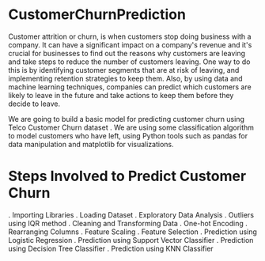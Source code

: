 # CustomerChurnPrediction
Customer attrition or churn, is when customers stop doing business with a company. It can have a significant impact on a company's revenue and it's crucial for businesses to find out the reasons why customers are leaving and take steps to reduce the number of customers leaving. One way to do this is by identifying customer segments that are at risk of leaving, and implementing retention strategies to keep them. Also, by using data and machine learning techniques, companies can predict which customers are likely to leave in the future and take actions to keep them before they decide to leave.

We are going to build a basic model for predicting customer churn using Telco Customer Churn dataset . We are using some classification algorithm to model customers who have left, using Python tools such as pandas for data manipulation and matplotlib for visualizations.

 # Steps Involved to Predict Customer Churn
. Importing Libraries
. Loading Dataset
. Exploratory Data Analysis
. Outliers using IQR method
. Cleaning and Transforming Data
. One-hot Encoding
. Rearranging Columns
. Feature Scaling
. Feature Selection
. Prediction using Logistic Regression
. Prediction using Support Vector Classifier
. Prediction using Decision Tree Classifier
. Prediction using KNN Classifier
